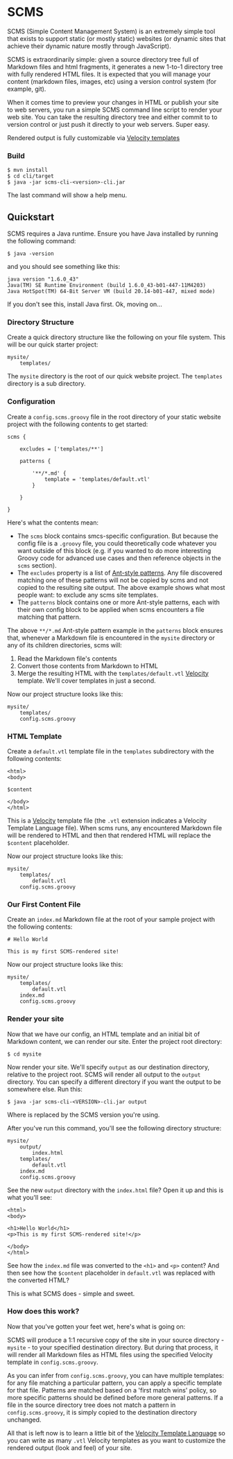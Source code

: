 # SCMS

SCMS (Simple Content Management System) is an extremely simple tool that exists to support static (or mostly static)
websites (or dynamic sites that achieve their dynamic nature mostly through JavaScript).

SCMS is extraordinarily simple: given a source directory tree full of Markdown files and html fragments, it
generates a new 1-to-1 directory tree with fully rendered HTML files.  It is expected that you will manage your content
(markdown files, images, etc) using a version control system (for example, git).

When it comes time to preview your changes in HTML or publish your site to web servers,  you run a simple SCMS command
line script to render your web site.  You can take the resulting directory tree and either commit to to version control
or just push it directly to your web servers.  Super easy.

Rendered output is fully customizable via [Velocity templates](http://velocity.apache.org/engine/devel/user-guide.html)

### Build

    $ mvn install
    $ cd cli/target
    $ java -jar scms-cli-<version>-cli.jar

The last command will show a help menu.

## Quickstart

SCMS requires a Java runtime. Ensure you have Java installed by running the following command:

    $ java -version

and you should see something like this:

    java version "1.6.0_43"
    Java(TM) SE Runtime Environment (build 1.6.0_43-b01-447-11M4203)
    Java HotSpot(TM) 64-Bit Server VM (build 20.14-b01-447, mixed mode)

If you don't see this, install Java first.  Ok, moving on...

### Directory Structure

Create a quick directory structure like the following on your file system.  This will be our quick starter project:

    mysite/
        templates/

The `mysite` directory is the root of our quick website project.  The `templates` directory is a sub directory.


### Configuration

Create a `config.scms.groovy` file in the root directory of your static website project with the following contents to get started:

    scms {

        excludes = ['templates/**']

        patterns {

            '**/*.md' {
                template = 'templates/default.vtl'
            }

        }

    }

Here's what the contents mean:

- The `scms` block contains smcs-specific configuration.  But because the config file is a `.groovy` file, you could
  theoretically code whatever you want outside of this block (e.g. if you wanted to do more interesting Groovy code for
  advanced use cases and then reference objects in the `scms` section).
- The `excludes` property is a list of [Ant-style patterns](http://ant.apache.org/manual/dirtasks.html#patterns). Any
  file discovered matching one of these patterns will not be copied by scms and not copied to the resulting site output.
  The above example shows what most people want: to exclude any scms site templates.
- The `patterns` block contains one or more Ant-style patterns, each with their own config block to be applied when
  scms encounters a file matching that pattern.

The above `**/*.md` Ant-style pattern example in the `patterns` block ensures that, whenever a Markdown file is
encountered in the `mysite` directory or any of its children directories, scms will:

1. Read the Markdown file's contents
2. Convert those contents from Markdown to HTML
3. Merge the resulting HTML with the `templates/default.vtl` [Velocity](http://velocity.apache.org/engine/devel/user-guide.html) template.
   We'll cover templates in just a second.

Now our project structure looks like this:

    mysite/
        templates/
        config.scms.groovy

### HTML Template

Create a `default.vtl` template file in the `templates` subdirectory with the following contents:

    <html>
    <body>

    $content

    </body>
    </html>

This is a [Velocity](http://velocity.apache.org/engine/devel/user-guide.html) template file (the `.vtl` extension
indicates a Velocity Template Language file).  When scms runs, any encountered Markdown file will be
rendered to HTML and then that rendered HTML will replace the `$content` placeholder.

Now our project structure looks like this:

    mysite/
        templates/
            default.vtl
        config.scms.groovy

### Our First Content File

Create an `index.md` Markdown file at the root of your sample project with the following contents:

    # Hello World

    This is my first SCMS-rendered site!

Now our project structure looks like this:

    mysite/
        templates/
            default.vtl
        index.md
        config.scms.groovy

### Render your site

Now that we have our config, an HTML template and an initial bit of Markdown content, we can render our site.  Enter the 
project root directory:

    $ cd mysite

Now render your site.  We'll specify `output` as our destination directory, relative to the project root.  SCMS
will render all output to the `output` directory.  You can specify a different directory if you want the output to be
somewhere else.  Run this:

    $ java -jar scms-cli-<VERSION>-cli.jar output

Where <VERSION> is replaced by the SCMS version you're using.

After you've run this command, you'll see the following directory structure:

    mysite/
        output/
            index.html
        templates/
            default.vtl
        index.md
        config.scms.groovy

See the new `output` directory with the `index.html` file?  Open it up and this is what you'll see:

    <html>
    <body>

    <h1>Hello World</h1>
    <p>This is my first SCMS-rendered site!</p>

    </body>
    </html>

See how the `index.md` file was converted to the `<h1>` and `<p>` content?  And then see how the
`$content` placeholder in `default.vtl` was replaced with the converted HTML?

This is what SCMS does - simple and sweet.

### How does this work?

Now that you've gotten your feet wet, here's what is going on:

SCMS will produce a 1:1 recursive copy of the site in your source directory - `mysite` - to your specified destination 
directory.  But during that process, it will render all Markdown files as HTML files using the specified Velocity 
template in `config.scms.groovy`.

As you can infer from `config.scms.groovy`, you can have multiple templates: for any file matching a particular pattern,
you can apply a specific template for that file.  Patterns are matched based on a 'first match wins' policy, so more
specific patterns should be defined before more general patterns.  If a file in the source directory tree does not 
match a pattern in `config.scms.groovy`, it is simply copied to the destination directory unchanged.

All that is left now is to learn a little bit of the [Velocity Template Language](http://velocity.apache.org/engine/devel/user-guide.html#Velocity_Template_Language_VTL:_An_Introduction)
so you can write as many `.vtl` Velocity templates as you want to customize the rendered output (look and feel) of your
site.

